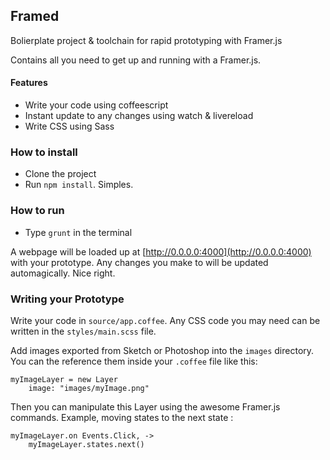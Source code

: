 ## Framed

Bolierplate project & toolchain for rapid prototyping with Framer.js

Contains all you need to get up and running with a Framer.js.

#### Features

* Write your code using coffeescript
* Instant update to any changes using watch & livereload
* Write CSS using Sass

### How to install

* Clone the project
* Run `npm install`. Simples.


### How to run

* Type `grunt` in the terminal

A webpage will be loaded up at [http://0.0.0.0:4000](http://0.0.0.0:4000) with your prototype. Any changes you make to will be updated automagically. Nice right.

### Writing your Prototype

Write your code in `source/app.coffee`.
Any CSS code you may need can be written in the `styles/main.scss` file.

Add images exported from Sketch or Photoshop into the `images` directory. You can the reference them inside your `.coffee` file like this:

```
myImageLayer = new Layer
    image: "images/myImage.png"
```

Then you can manipulate this Layer using the awesome Framer.js commands. Example, moving states to the next state :

```
myImageLayer.on Events.Click, ->
    myImageLayer.states.next()
```
